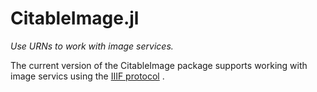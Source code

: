 # CitableImage.jl


*Use URNs to work with image services.*

The current version of the CitableImage package supports working with image servics using the  [IIIF protocol](https://iiif.io/) .

